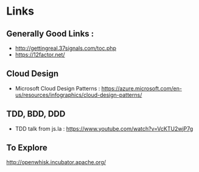 Links
=====

Generally Good Links :
----------------------

 - http://gettingreal.37signals.com/toc.php
 - https://12factor.net/

Cloud Design
------------

 - Microsoft Cloud Design Patterns : https://azure.microsoft.com/en-us/resources/infographics/cloud-design-patterns/


TDD, BDD, DDD
-------------

 - TDD talk from js.la : https://www.youtube.com/watch?v=VcKTU2wjP7g

To Explore
-----------
http://openwhisk.incubator.apache.org/
